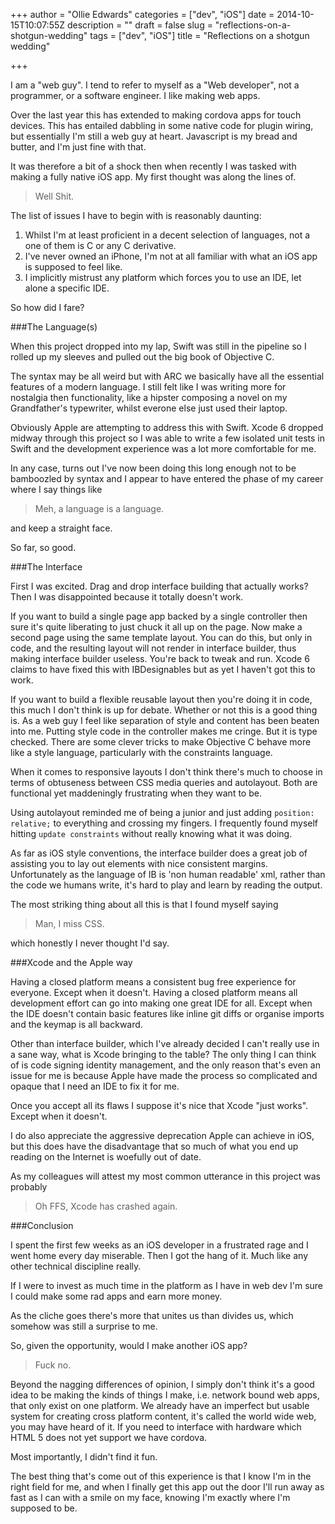 +++
author = "Ollie Edwards"
categories = ["dev", "iOS"]
date = 2014-10-15T10:07:55Z
description = ""
draft = false
slug = "reflections-on-a-shotgun-wedding"
tags = ["dev", "iOS"]
title = "Reflections on a shotgun wedding"

+++

I am a "web guy". I tend to refer to myself as a "Web developer", not a programmer, or a software engineer. I like making web apps.

Over the last year this has extended to making cordova apps for touch devices. This has entailed dabbling in some native code for plugin wiring, but essentially I'm still a web guy at heart. Javascript is my bread and butter, and I'm just fine with that.

It was therefore a bit of a shock then when recently I was tasked with making a fully native iOS app. My first thought was along the lines of.

>Well Shit.

The list of issues I have to begin with is reasonably daunting:

1. Whilst I'm at least proficient in a decent selection of languages, not a one of them is C or any C derivative.
2. I've never owned an iPhone, I'm not at all familiar with what an iOS app is supposed to feel like.
3. I implicitly mistrust any platform which forces you to use an IDE, let alone a specific IDE.

So how did I fare?

###The Language(s)

When this project dropped into my lap, Swift was still in the pipeline so I rolled up my sleeves and pulled out the big book of Objective C.

The syntax may be all weird but with ARC we basically have all the essential features of a modern language. I still felt like I was writing more for nostalgia then functionality, like a hipster composing a novel on my Grandfather's typewriter, whilst everone else just used their laptop.

Obviously Apple are attempting to address this with Swift. Xcode 6 dropped midway through this project so I was able to write a few isolated unit tests in Swift and the development experience was a lot more comfortable for me. 

In any case, turns out I've now been doing this long enough not to be bamboozled by syntax and I appear to have entered the phase of my career where I say things like

>Meh, a language is a language.

and keep a straight face.

So far, so good.

###The Interface

First I was excited. Drag and drop interface building that actually works? Then I was disappointed because it totally doesn't work.

If you want to build a single page app backed by a single controller then sure it's quite liberating to just chuck it all up on the page. Now make a second page using the same template layout. You can do this, but only in code, and the resulting layout will not render in interface builder, thus making interface builder useless. You're back to tweak and run. Xcode 6 claims to have fixed this with IBDesignables but as yet I haven't got this to work.

If you want to build a flexible reusable layout then you're doing it in code, this much I don't think is up for debate. Whether or not this is a good thing is. As a web guy I feel like separation of style and content has been beaten into me. Putting style code in the controller makes me cringe. But it is type checked. There are some clever tricks to make Objective C behave more like a style language, particularly with the constraints language.

When it comes to responsive layouts I don't think there's much to choose in terms of obtuseness between CSS media queries and autolayout. Both are functional yet maddeningly frustrating when they want to be.

Using autolayout reminded me of being a junior and just adding `position: relative;` to everything and crossing my fingers. I frequently found myself hitting `update constraints` without really knowing what it was doing.

As far as iOS style conventions, the interface builder does a great job of assisting you to lay out elements with nice consistent margins. Unfortunately as the language of IB is 'non human readable' xml, rather than the code we humans write, it's hard to play and learn by reading the output.

The most striking thing about all this is that I found myself saying

>Man, I miss CSS.

which honestly I never thought I'd say.

###Xcode and the Apple way

Having a closed platform means a consistent bug free experience for everyone. Except when it doesn't. Having a closed platform means all development effort can go into making one great IDE for all. Except when the IDE doesn't contain basic features like inline git diffs or organise imports and the keymap is all backward.

Other than interface builder, which I've already decided I can't really use in a sane way, what is Xcode bringing to the table? The only thing I can think of is code signing identity management, and the only reason that's even an issue for me is because Apple have made the process so complicated and opaque that I need an IDE to fix it for me.

Once you accept all its flaws I suppose it's nice that Xcode "just works". Except when it doesn't.

I do also appreciate the aggressive deprecation Apple can achieve in iOS, but this does have the disadvantage that so much of what you end up reading on the Internet is woefully out of date.

As my colleagues will attest my most common utterance in this project was probably

>Oh FFS, Xcode has crashed again.

###Conclusion

I spent the first few weeks as an iOS developer in a frustrated rage and I went home every day miserable. Then I got the hang of it. Much like any other technical discipline really. 

If I were to invest as much time in the platform as I have in web dev I'm sure I could make some rad apps and earn more money.

As the cliche goes there's more that unites us than divides us, which somehow was still a surprise to me. 

So, given the opportunity, would I make another iOS app?

>Fuck no.

Beyond the nagging differences of opinion, I simply don't think it's a good idea to be making the kinds of things I make, i.e. network bound web apps, that only exist on one platform. We already have an imperfect but usable system for creating cross platform content, it's called the world wide web, you may have heard of it. If you need to interface with hardware which HTML 5 does not yet support we have cordova.

Most importantly, I didn't find it fun.

The best thing that's come out of this experience is that I know I'm in the right field for me, and when I finally get this app out the door I'll run away as fast as I can with a smile on my face, knowing I'm exactly where I'm supposed to be.